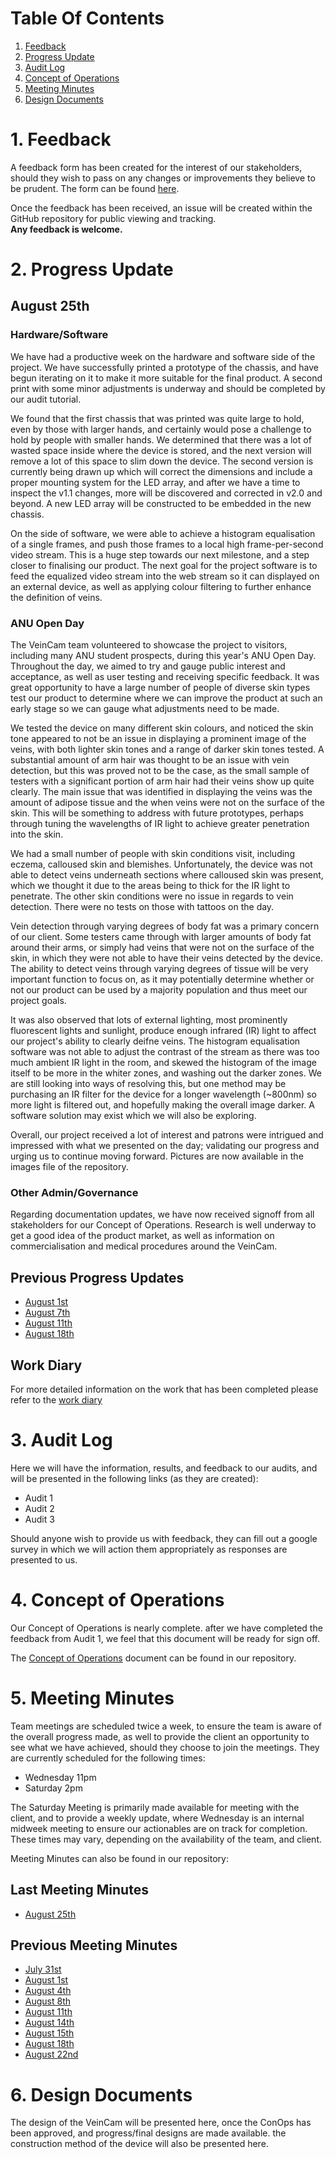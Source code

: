 # Table Of Contents
1. [Feedback](#1-feedback)
2. [Progress Update](#2-progress-update)
3. [Audit Log](#3-audit-log)
4. [Concept of Operations](#4-concept-of-operations)
5. [Meeting Minutes](#5-meeting-minutes)
6. [Design Documents](#6-design-documents)

# 1. Feedback
A feedback form has been created for the interest of our stakeholders, should they wish to pass on any changes or improvements they believe to be prudent. The form can be found [here](https://goo.gl/forms/8cw5eWdaOY5C1jBo1).

Once the feedback has been received, an issue will be created within the GitHub repository for public viewing and tracking.  
**Any feedback is welcome.**

# 2. Progress Update
## August 25th
### Hardware/Software
We have had a productive week on the hardware and software side of the project. We have successfully printed a prototype of the chassis, and have begun iterating on it to make it more suitable for the final product. A second print with some minor adjustments is underway and should be completed by our audit tutorial.

We found that the first chassis that was printed was quite large to hold, even by those with larger hands, and certainly would pose a challenge to hold by people with smaller hands. We determined that there was a lot of wasted space inside where the device is stored, and the next version will remove a lot of this space to slim down the device. The second version is currently being drawn up which will correct the dimensions and include a proper mounting system for the LED array, and after we have a time to inspect the v1.1 changes, more will be discovered and corrected in v2.0 and beyond. A new LED array will be constructed to be embedded in the new chassis.

On the side of software, we were able to achieve a histogram equalisation of a single frames, and push those frames to a local high frame-per-second video stream. This is a huge step towards our next milestone, and a step closer to finalising our product. The next goal for the project software is to feed the equalized video stream into the web stream so it can displayed on an external device, as well as applying colour filtering to further enhance the definition of veins.

### ANU Open Day
The VeinCam team volunteered to showcase the project to visitors, including many ANU student prospects, during this year's ANU Open Day. Throughout the day, we aimed to try and gauge public interest and acceptance, as well as user testing and receiving specific feedback. It was great opportunity to have a large number of people of diverse skin types test our product to determine where we can improve the product at such an early stage so we can gauge what adjustments need to be made.

We tested the device on many different skin colours, and noticed the skin tone appeared to not be an issue in displaying a prominent image of the veins, with both lighter skin tones and a range of darker skin tones tested.  A substantial amount of arm hair was thought to be an issue with vein detection, but this was proved not to be the case, as the small sample of testers with a significant portion of arm hair had their veins show up quite clearly. The main issue that was identified in displaying the veins was the amount of adipose tissue and the when veins were not on the surface of the skin. This will be something to address with future prototypes, perhaps through tuning the wavelengths of IR light to achieve greater penetration into the skin. 

We had a small number of people with skin conditions visit, including eczema, calloused skin and blemishes. Unfortunately, the device was not able to detect veins underneath sections where calloused skin was present, which we thought it due to the areas being to thick for the IR light to penetrate. The other skin conditions were no issue in regards to vein detection. There were no tests on those with tattoos on the day. 

Vein detection through varying degrees of body fat was a primary concern of our client. Some testers came through with larger amounts of body fat around their arms, or simply had veins that were not on the surface of the skin, in which they were not able to have their veins detected by the device. The ability to detect veins through varying degrees of tissue will be very important function to focus on, as it may potentially determine whether or not our product can be used by a majority population and thus meet our project goals.

It was also observed that lots of external lighting, most prominently fluorescent lights and sunlight, produce enough infrared (IR) light to affect our project's ability to clearly deifne veins. The histogram equalisation software was not able to adjust the contrast of the stream as there was too much ambient IR light in the room, and skewed the histogram of the image itself to be more in the whiter zones, and washing out the darker zones. We are still looking into ways of resolving this, but one method may be purchasing an IR filter for the device for a longer wavelength (~800nm) so more light is filtered out, and hopefully making the overall image darker. A software solution may exist which we will also be exploring.

Overall, our project received a lot of interest and patrons were intrigued and impressed with what we presented on the day; validating our progress and urging us to continue moving forward. Pictures are now available in the images file of the repository. 

### Other Admin/Governance
Regarding documentation updates, we have now received signoff from all stakeholders for our Concept of Operations. Research is well underway to get a good idea of the product market, as well as information on commercialisation and medical procedures around the VeinCam. 

## Previous Progress Updates
* [August 1st](Progress-Updates/progress-update-2018-08-01.md)
* [August 7th](Progress-Updates/progress-update-2018-08-07.md)
* [August 11th](Progress-Updates/progress-update-2018-08-11.md)
* [August 18th](Progress-Updates/progress-update-2018-08-18.md)

## Work Diary
For more detailed information on the work that has been completed please refer to the [work diary](docs/Team-Work-Diary.md)

# 3. Audit Log
Here we will have the information, results, and feedback to our audits, and will be presented in the following links (as they are created):

* Audit 1
* Audit 2
* Audit 3

Should anyone wish to provide us with feedback, they can fill out a google survey in which we will action them appropriately as responses are presented to us.

# 4. Concept of Operations
Our Concept of Operations is nearly complete. after we have completed the feedback from Audit 1, we feel that this document will be ready for sign off.

The [Concept of Operations](docs/CONOPS.md) document can be found in our repository.

# 5. Meeting Minutes
Team meetings are scheduled twice a week, to ensure the team is aware of the overall progress made, as well to provide the client an opportunity to see what we have achieved, should they choose to join the meetings. They are currently scheduled for the following times:
* Wednesday 11pm
* Saturday 2pm

The Saturday Meeting is primarily made available for meeting with the client, and to provide a weekly update, where Wednesday is an internal midweek meeting to ensure our actionables are on track for completion. These times may vary, depending on the availability of the team, and client.

Meeting Minutes can also be found in our repository:

## Last Meeting Minutes
* [August 25th](Meeting-Minutes/Meeting-Minutes-2018-08-25.md)

## Previous Meeting Minutes
* [July 31st](Meeting-Minutes/Meeting-Minutes-2018-07-31.md)  
* [August 1st](Meeting-Minutes/Meeting-Minutes-2018-08-01.md)
* [August 4th](Meeting-Minutes/Meeting-Minutes-2018-08-04.md)
* [August 8th](Meeting-Minutes/Meeting-Minutes-2018-08-08.md)
* [August 11th](Meeting-Minutes/Meeting-Minutes-2018-08-11.md)
* [August 14th](Meeting-Minutes/Meeting-Minutes-2018-08-14.md)
* [August 15th](Meeting-Minutes/Meeting-Minutes-2018-08-15.md)
* [August 18th](Meeting-Minutes/Meeting-Minutes-2018-08-18.md)
* [August 22nd](Meeting-Minutes/Meeting-Minutes-2018-08-22.md)

# 6. Design Documents
The design of the VeinCam will be presented here, once the ConOps has been approved, and progress/final designs are made available. the construction method of the device will also be presented here.
